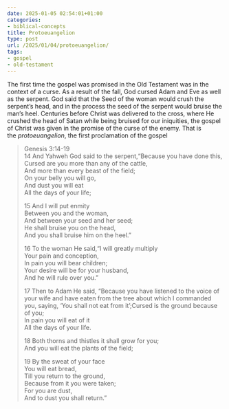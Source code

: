 ```yaml
---
date: 2025-01-05 02:54:01+01:00
categories:
- biblical-concepts
title: Protoeuangelion
type: post
url: /2025/01/04/protoeuangelion/
tags:
- gospel
- old-testament
---
```



The first time the gospel was promised in the Old Testament was in the context of a curse. As a result of the fall, God cursed Adam and Eve as well as the serpent. God said that the Seed of the woman would crush the serpent’s head, and in the process the seed of the serpent would bruise the man’s heel. Centuries before Christ was delivered to the cross, where He crushed the head of Satan while being bruised for our iniquities, the gospel of Christ was given in the promise of the curse of the enemy. That is the *protoeuangelion*, the first proclamation of the gospel





> Genesis 3:14-19  
> 14 And Yahweh God said to the serpent,“Because you have done this,  
> Cursed are you more than any of the cattle,  
> And more than every beast of the field;  
> On your belly you will go,  
> And dust you will eat  
> All the days of your life;  
>   
> 15 And I will put enmity  
> Between you and the woman,  
> And between your seed and her seed;  
> He shall bruise you on the head,  
> And you shall bruise him on the heel.”  
>   
> 16 To the woman He said,“I will greatly multiply  
> Your pain and conception,  
> In pain you will bear children;  
> Your desire will be for your husband,  
> And he will rule over you.”  
>   
> 17 Then to Adam He said, “Because you have listened to the voice of your wife and have eaten from the tree about which I commanded you, saying, ‘You shall not eat from it’;Cursed is the ground because of you;  
> In pain you will eat of it  
> All the days of your life.  
>   
> 18 Both thorns and thistles it shall grow for you;  
> And you will eat the plants of the field;  
>   
> 19 By the sweat of your face  
> You will eat bread,  
> Till you return to the ground,  
> Because from it you were taken;  
> For you are dust,  
> And to dust you shall return.”


